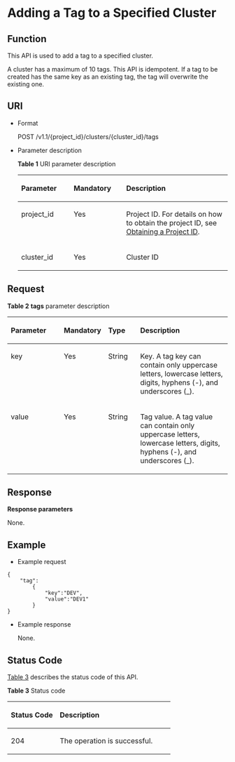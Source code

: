 # Adding a Tag to a Specified Cluster<a name="EN-US_TOPIC_0172486217"></a>

## Function<a name="sabc7dbff6adb45cd93f20e092357ae85"></a>

This API is used to add a tag to a specified cluster.

A cluster has a maximum of 10 tags. This API is idempotent. If a tag to be created has the same key as an existing tag, the tag will overwrite the existing one.

## URI<a name="s589e5ad723a343ea8224ae5acfacde33"></a>

-   Format

    POST /v1.1/\{project\_id\}/clusters/\{cluster\_id\}/tags

-   Parameter description

    **Table  1**  URI parameter description

    <a name="t242752ea56bf450f8b80444174e62d69"></a>
    <table><thead align="left"><tr id="r65f89e1a178c4a47a56dd81220c532de"><th class="cellrowborder" valign="top" width="25%" id="mcps1.2.4.1.1"><p id="aa3ca13de4d274217bd889b319cde8849"><a name="aa3ca13de4d274217bd889b319cde8849"></a><a name="aa3ca13de4d274217bd889b319cde8849"></a><strong id="b11821152456"><a name="b11821152456"></a><a name="b11821152456"></a>Parameter</strong></p>
    </th>
    <th class="cellrowborder" valign="top" width="25%" id="mcps1.2.4.1.2"><p id="en-us_topic_0110707061_p388412816227"><a name="en-us_topic_0110707061_p388412816227"></a><a name="en-us_topic_0110707061_p388412816227"></a><strong id="b15596580510"><a name="b15596580510"></a><a name="b15596580510"></a>Mandatory</strong></p>
    </th>
    <th class="cellrowborder" valign="top" width="50%" id="mcps1.2.4.1.3"><p id="a0736051ee1a1415baeb2f55ed1c0d255"><a name="a0736051ee1a1415baeb2f55ed1c0d255"></a><a name="a0736051ee1a1415baeb2f55ed1c0d255"></a><strong id="b144525127519"><a name="b144525127519"></a><a name="b144525127519"></a>Description</strong></p>
    </th>
    </tr>
    </thead>
    <tbody><tr id="r6f5ab9d702da4458b8f3904ca5532d44"><td class="cellrowborder" valign="top" width="25%" headers="mcps1.2.4.1.1 "><p id="a8ac9ce258b8d4ab6a6c0b87a91a5077b"><a name="a8ac9ce258b8d4ab6a6c0b87a91a5077b"></a><a name="a8ac9ce258b8d4ab6a6c0b87a91a5077b"></a>project_id</p>
    </td>
    <td class="cellrowborder" valign="top" width="25%" headers="mcps1.2.4.1.2 "><p id="aba45b9aac26445bda5f40178b6133773"><a name="aba45b9aac26445bda5f40178b6133773"></a><a name="aba45b9aac26445bda5f40178b6133773"></a>Yes</p>
    </td>
    <td class="cellrowborder" valign="top" width="50%" headers="mcps1.2.4.1.3 "><p id="a295457bf2fb046afa866835c4b9113a2"><a name="a295457bf2fb046afa866835c4b9113a2"></a><a name="a295457bf2fb046afa866835c4b9113a2"></a>Project ID. For details on how to obtain the project ID, see <a href="obtaining-a-project-id.md">Obtaining a Project ID</a>.</p>
    </td>
    </tr>
    <tr id="r03e757778a544a539934b26ce498f671"><td class="cellrowborder" valign="top" width="25%" headers="mcps1.2.4.1.1 "><p id="en-us_topic_0110707061_p288462815221"><a name="en-us_topic_0110707061_p288462815221"></a><a name="en-us_topic_0110707061_p288462815221"></a>cluster_id</p>
    </td>
    <td class="cellrowborder" valign="top" width="25%" headers="mcps1.2.4.1.2 "><p id="a476657609f5d4ca6b6df423e6c7579c2"><a name="a476657609f5d4ca6b6df423e6c7579c2"></a><a name="a476657609f5d4ca6b6df423e6c7579c2"></a>Yes</p>
    </td>
    <td class="cellrowborder" valign="top" width="50%" headers="mcps1.2.4.1.3 "><p id="en-us_topic_0110707061_p78845285227"><a name="en-us_topic_0110707061_p78845285227"></a><a name="en-us_topic_0110707061_p78845285227"></a>Cluster ID</p>
    </td>
    </tr>
    </tbody>
    </table>


## Request<a name="sa272ba477099400b8eaac43b02f930a6"></a>

**Table  2** **tags**  parameter description

<a name="t5d6a85e09aa14d16986a8cf2f3e34375"></a>
<table><thead align="left"><tr id="r1e5c57d68620402c8bb798b3c5642170"><th class="cellrowborder" valign="top" width="25%" id="mcps1.2.5.1.1"><p id="aa0ecbcc8ff644332b45740923b6b65cd"><a name="aa0ecbcc8ff644332b45740923b6b65cd"></a><a name="aa0ecbcc8ff644332b45740923b6b65cd"></a><strong id="b98906428618"><a name="b98906428618"></a><a name="b98906428618"></a>Parameter</strong></p>
</th>
<th class="cellrowborder" valign="top" width="15%" id="mcps1.2.5.1.2"><p id="en-us_topic_0110707061_p359718019240"><a name="en-us_topic_0110707061_p359718019240"></a><a name="en-us_topic_0110707061_p359718019240"></a><strong id="b7655144515619"><a name="b7655144515619"></a><a name="b7655144515619"></a>Mandatory</strong></p>
</th>
<th class="cellrowborder" valign="top" width="15%" id="mcps1.2.5.1.3"><p id="en-us_topic_0110707061_p35978012418"><a name="en-us_topic_0110707061_p35978012418"></a><a name="en-us_topic_0110707061_p35978012418"></a><strong id="b632122642111"><a name="b632122642111"></a><a name="b632122642111"></a>Type</strong></p>
</th>
<th class="cellrowborder" valign="top" width="45%" id="mcps1.2.5.1.4"><p id="a2688727b75e34fe9bf2e6b7a76b15ffe"><a name="a2688727b75e34fe9bf2e6b7a76b15ffe"></a><a name="a2688727b75e34fe9bf2e6b7a76b15ffe"></a><strong id="b7414174910617"><a name="b7414174910617"></a><a name="b7414174910617"></a>Description</strong></p>
</th>
</tr>
</thead>
<tbody><tr id="r920ccc483fe44ace8e1d8ad774de1583"><td class="cellrowborder" valign="top" width="25%" headers="mcps1.2.5.1.1 "><p id="en-us_topic_0110707061_p105973017245"><a name="en-us_topic_0110707061_p105973017245"></a><a name="en-us_topic_0110707061_p105973017245"></a>key</p>
</td>
<td class="cellrowborder" valign="top" width="15%" headers="mcps1.2.5.1.2 "><p id="en-us_topic_0110707061_p15982012410"><a name="en-us_topic_0110707061_p15982012410"></a><a name="en-us_topic_0110707061_p15982012410"></a>Yes</p>
</td>
<td class="cellrowborder" valign="top" width="15%" headers="mcps1.2.5.1.3 "><p id="a8f87a73d2a9046538f9e21249ae5b1ef"><a name="a8f87a73d2a9046538f9e21249ae5b1ef"></a><a name="a8f87a73d2a9046538f9e21249ae5b1ef"></a>String</p>
</td>
<td class="cellrowborder" valign="top" width="45%" headers="mcps1.2.5.1.4 "><p id="ad3d3b7688d0f4103884579ec59e1d4ad"><a name="ad3d3b7688d0f4103884579ec59e1d4ad"></a><a name="ad3d3b7688d0f4103884579ec59e1d4ad"></a>Key. A tag key can contain only uppercase letters, lowercase letters, digits, hyphens (-), and underscores (_).</p>
</td>
</tr>
<tr id="r132299a936a04e58acc72ffd714cc879"><td class="cellrowborder" valign="top" width="25%" headers="mcps1.2.5.1.1 "><p id="ae0ae0dc1e3dc4cd58e23a7932f0065e3"><a name="ae0ae0dc1e3dc4cd58e23a7932f0065e3"></a><a name="ae0ae0dc1e3dc4cd58e23a7932f0065e3"></a>value</p>
</td>
<td class="cellrowborder" valign="top" width="15%" headers="mcps1.2.5.1.2 "><p id="en-us_topic_0110707061_p25981800247"><a name="en-us_topic_0110707061_p25981800247"></a><a name="en-us_topic_0110707061_p25981800247"></a>Yes</p>
</td>
<td class="cellrowborder" valign="top" width="15%" headers="mcps1.2.5.1.3 "><p id="en-us_topic_0110707061_p125981607243"><a name="en-us_topic_0110707061_p125981607243"></a><a name="en-us_topic_0110707061_p125981607243"></a>String</p>
</td>
<td class="cellrowborder" valign="top" width="45%" headers="mcps1.2.5.1.4 "><p id="en-us_topic_0110707061_p55984072416"><a name="en-us_topic_0110707061_p55984072416"></a><a name="en-us_topic_0110707061_p55984072416"></a>Tag value. A tag value can contain only uppercase letters, lowercase letters, digits, hyphens (-), and underscores (_).</p>
</td>
</tr>
</tbody>
</table>

## Response<a name="s77010e865e2a4004801f00406353c065"></a>

**Response parameters**

None.

## Example<a name="s5a73aa4f71334961ba7f8ccde0a863b7"></a>

-   Example request

```
{ 
    "tag": 
        { 
            "key":"DEV", 
            "value":"DEV1" 
        } 
} 
```

-   Example response

    None.


## Status Code<a name="s33965fe40ed14d9d958a455b548fcf23"></a>

[Table 3](#t853eb843894541af90b6f0a45bbc833f)  describes the status code of this API.

**Table  3**  Status code

<a name="t853eb843894541af90b6f0a45bbc833f"></a>
<table><thead align="left"><tr id="r28ded54d02d945a6a8381f42ecc6660a"><th class="cellrowborder" valign="top" width="30%" id="mcps1.2.3.1.1"><p id="a71689c7f46044c97ad1008854138cf29"><a name="a71689c7f46044c97ad1008854138cf29"></a><a name="a71689c7f46044c97ad1008854138cf29"></a><strong id="b139705541965"><a name="b139705541965"></a><a name="b139705541965"></a>Status Code</strong></p>
</th>
<th class="cellrowborder" valign="top" width="70%" id="mcps1.2.3.1.2"><p id="ab71bc72c98d446ff8cd1afb6ac2c83b3"><a name="ab71bc72c98d446ff8cd1afb6ac2c83b3"></a><a name="ab71bc72c98d446ff8cd1afb6ac2c83b3"></a><strong id="b09741858563"><a name="b09741858563"></a><a name="b09741858563"></a>Description</strong></p>
</th>
</tr>
</thead>
<tbody><tr id="r00b9253346d847fa885b20cac7c83cc1"><td class="cellrowborder" valign="top" width="30%" headers="mcps1.2.3.1.1 "><p id="af5fbec93e9a5465580f513eb3541567b"><a name="af5fbec93e9a5465580f513eb3541567b"></a><a name="af5fbec93e9a5465580f513eb3541567b"></a>204</p>
</td>
<td class="cellrowborder" valign="top" width="70%" headers="mcps1.2.3.1.2 "><p id="p1666511011814"><a name="p1666511011814"></a><a name="p1666511011814"></a>The operation is successful.</p>
</td>
</tr>
</tbody>
</table>

